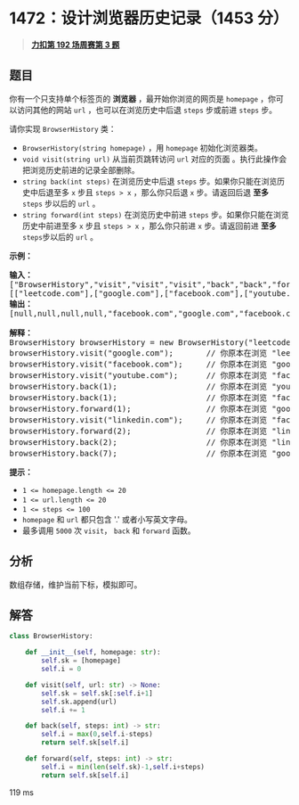 # 1472：设计浏览器历史记录（1453 分）


> <u>**[力扣第 192 场周赛第 3 题](https://leetcode.cn/problems/design-browser-history/)**</u>

## 题目

<p>你有一个只支持单个标签页的 <strong>浏览器</strong> ，最开始你浏览的网页是 <code>homepage</code> ，你可以访问其他的网站 <code>url</code> ，也可以在浏览历史中后退 <code>steps</code> 步或前进 <code>steps</code> 步。</p>

<p>请你实现 <code>BrowserHistory</code> 类：</p>

<ul>
<li><code>BrowserHistory(string homepage)</code> ，用 <code>homepage</code> 初始化浏览器类。</li>
<li><code>void visit(string url)</code> 从当前页跳转访问 <code>url</code> 对应的页面  。执行此操作会把浏览历史前进的记录全部删除。</li>
<li><code>string back(int steps)</code> 在浏览历史中后退 <code>steps</code> 步。如果你只能在浏览历史中后退至多 <code>x</code> 步且 <code>steps &gt; x</code> ，那么你只后退 <code>x</code> 步。请返回后退 <strong>至多</strong> <code>steps</code> 步以后的 <code>url</code> 。</li>
<li><code>string forward(int steps)</code> 在浏览历史中前进 <code>steps</code> 步。如果你只能在浏览历史中前进至多 <code>x</code> 步且 <code>steps &gt; x</code> ，那么你只前进 <code>x</code> 步。请返回前进 <strong>至多</strong> <code>steps</code>步以后的 <code>url</code> 。</li>
</ul>



<p><strong>示例：</strong></p>

<pre><strong>输入：</strong>
[&quot;BrowserHistory&quot;,&quot;visit&quot;,&quot;visit&quot;,&quot;visit&quot;,&quot;back&quot;,&quot;back&quot;,&quot;forward&quot;,&quot;visit&quot;,&quot;forward&quot;,&quot;back&quot;,&quot;back&quot;]
[[&quot;leetcode.com&quot;],[&quot;google.com&quot;],[&quot;facebook.com&quot;],[&quot;youtube.com&quot;],[1],[1],[1],[&quot;linkedin.com&quot;],[2],[2],[7]]
<strong>输出：</strong>
[null,null,null,null,&quot;facebook.com&quot;,&quot;google.com&quot;,&quot;facebook.com&quot;,null,&quot;linkedin.com&quot;,&quot;google.com&quot;,&quot;leetcode.com&quot;]

<strong>解释：</strong>
BrowserHistory browserHistory = new BrowserHistory(&quot;leetcode.com&quot;);
browserHistory.visit(&quot;google.com&quot;);       // 你原本在浏览 &quot;leetcode.com&quot; 。访问 &quot;google.com&quot;
browserHistory.visit(&quot;facebook.com&quot;);     // 你原本在浏览 &quot;google.com&quot; 。访问 &quot;facebook.com&quot;
browserHistory.visit(&quot;youtube.com&quot;);      // 你原本在浏览 &quot;facebook.com&quot; 。访问 &quot;youtube.com&quot;
browserHistory.back(1);                   // 你原本在浏览 &quot;youtube.com&quot; ，后退到 &quot;facebook.com&quot; 并返回 &quot;facebook.com&quot;
browserHistory.back(1);                   // 你原本在浏览 &quot;facebook.com&quot; ，后退到 &quot;google.com&quot; 并返回 &quot;google.com&quot;
browserHistory.forward(1);                // 你原本在浏览 &quot;google.com&quot; ，前进到 &quot;facebook.com&quot; 并返回 &quot;facebook.com&quot;
browserHistory.visit(&quot;linkedin.com&quot;);     // 你原本在浏览 &quot;facebook.com&quot; 。 访问 &quot;linkedin.com&quot;
browserHistory.forward(2);                // 你原本在浏览 &quot;linkedin.com&quot; ，你无法前进任何步数。
browserHistory.back(2);                   // 你原本在浏览 &quot;linkedin.com&quot; ，后退两步依次先到 &quot;facebook.com&quot; ，然后到 &quot;google.com&quot; ，并返回 &quot;google.com&quot;
browserHistory.back(7);                   // 你原本在浏览 &quot;google.com&quot;， 你只能后退一步到 &quot;leetcode.com&quot; ，并返回 &quot;leetcode.com&quot;
</pre>



<p><strong>提示：</strong></p>

<ul>
<li><code>1 &lt;= homepage.length &lt;= 20</code></li>
<li><code>1 &lt;= url.length &lt;= 20</code></li>
<li><code>1 &lt;= steps &lt;= 100</code></li>
<li><code>homepage</code> 和 <code>url</code> 都只包含 &#39;.&#39; 或者小写英文字母。</li>
<li>最多调用 <code>5000</code> 次 <code>visit</code>， <code>back</code> 和 <code>forward</code> 函数。</li>
</ul>


## 分析

数组存储，维护当前下标，模拟即可。
## 解答


```python
class BrowserHistory:

    def __init__(self, homepage: str):
        self.sk = [homepage]
        self.i = 0

    def visit(self, url: str) -> None:
        self.sk = self.sk[:self.i+1]
        self.sk.append(url)
        self.i += 1

    def back(self, steps: int) -> str:
        self.i = max(0,self.i-steps)
        return self.sk[self.i]

    def forward(self, steps: int) -> str:
        self.i = min(len(self.sk)-1,self.i+steps)
        return self.sk[self.i]
```
119 ms
